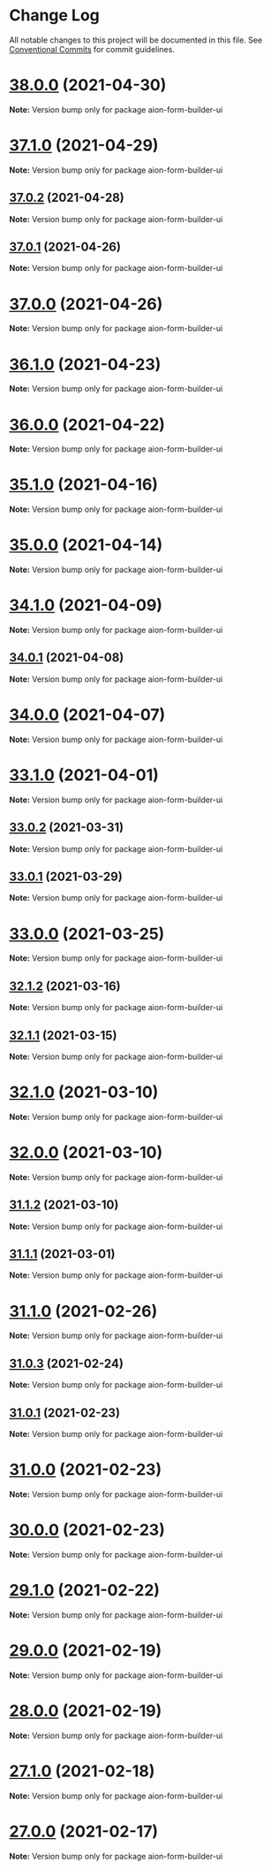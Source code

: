 # Change Log

All notable changes to this project will be documented in this file.
See [Conventional Commits](https://conventionalcommits.org) for commit guidelines.

# [38.0.0](https://bitbucket.org/pecteam/aion-ui-mono/compare/v37.1.0...v38.0.0) (2021-04-30)

**Note:** Version bump only for package aion-form-builder-ui





# [37.1.0](https://bitbucket.org/pecteam/aion-ui-mono/compare/v37.0.2...v37.1.0) (2021-04-29)

**Note:** Version bump only for package aion-form-builder-ui





## [37.0.2](https://bitbucket.org/pecteam/aion-ui-mono/compare/v37.0.1...v37.0.2) (2021-04-28)

**Note:** Version bump only for package aion-form-builder-ui





## [37.0.1](https://bitbucket.org/pecteam/aion-ui-mono/compare/v37.0.0...v37.0.1) (2021-04-26)

**Note:** Version bump only for package aion-form-builder-ui





# [37.0.0](https://bitbucket.org/pecteam/aion-ui-mono/compare/v36.1.0...v37.0.0) (2021-04-26)

**Note:** Version bump only for package aion-form-builder-ui





# [36.1.0](https://bitbucket.org/pecteam/aion-ui-mono/compare/v36.0.0...v36.1.0) (2021-04-23)

**Note:** Version bump only for package aion-form-builder-ui





# [36.0.0](https://bitbucket.org/pecteam/aion-ui-mono/compare/v35.1.0...v36.0.0) (2021-04-22)

**Note:** Version bump only for package aion-form-builder-ui





# [35.1.0](https://bitbucket.org/pecteam/aion-ui-mono/compare/v35.0.0...v35.1.0) (2021-04-16)

**Note:** Version bump only for package aion-form-builder-ui





# [35.0.0](https://bitbucket.org/pecteam/aion-ui-mono/compare/v34.1.0...v35.0.0) (2021-04-14)

**Note:** Version bump only for package aion-form-builder-ui





# [34.1.0](https://bitbucket.org/pecteam/aion-ui-mono/compare/v34.0.1...v34.1.0) (2021-04-09)

**Note:** Version bump only for package aion-form-builder-ui





## [34.0.1](https://bitbucket.org/pecteam/aion-ui-mono/compare/v34.0.0...v34.0.1) (2021-04-08)

**Note:** Version bump only for package aion-form-builder-ui





# [34.0.0](https://bitbucket.org/pecteam/aion-ui-mono/compare/v33.1.0...v34.0.0) (2021-04-07)

**Note:** Version bump only for package aion-form-builder-ui





# [33.1.0](https://bitbucket.org/pecteam/aion-ui-mono/compare/v33.0.2...v33.1.0) (2021-04-01)

**Note:** Version bump only for package aion-form-builder-ui





## [33.0.2](https://bitbucket.org/pecteam/aion-ui-mono/compare/v33.0.1...v33.0.2) (2021-03-31)

**Note:** Version bump only for package aion-form-builder-ui





## [33.0.1](https://bitbucket.org/pecteam/aion-ui-mono/compare/v33.0.0...v33.0.1) (2021-03-29)

**Note:** Version bump only for package aion-form-builder-ui





# [33.0.0](https://bitbucket.org/pecteam/aion-ui-mono/compare/v32.1.2...v33.0.0) (2021-03-25)

**Note:** Version bump only for package aion-form-builder-ui





## [32.1.2](https://bitbucket.org/pecteam/aion-ui-mono/compare/v32.1.1...v32.1.2) (2021-03-16)

**Note:** Version bump only for package aion-form-builder-ui





## [32.1.1](https://bitbucket.org/pecteam/aion-ui-mono/compare/v32.1.0...v32.1.1) (2021-03-15)

**Note:** Version bump only for package aion-form-builder-ui





# [32.1.0](https://bitbucket.org/pecteam/aion-ui-mono/compare/v32.0.0...v32.1.0) (2021-03-10)

**Note:** Version bump only for package aion-form-builder-ui





# [32.0.0](https://bitbucket.org/pecteam/aion-ui-mono/compare/v31.1.2...v32.0.0) (2021-03-10)

**Note:** Version bump only for package aion-form-builder-ui





## [31.1.2](https://bitbucket.org/pecteam/aion-ui-mono/compare/v31.1.1...v31.1.2) (2021-03-10)

**Note:** Version bump only for package aion-form-builder-ui





## [31.1.1](https://bitbucket.org/pecteam/aion-ui-mono/compare/v31.1.0...v31.1.1) (2021-03-01)

**Note:** Version bump only for package aion-form-builder-ui





# [31.1.0](https://bitbucket.org/pecteam/aion-ui-mono/compare/v31.0.5...v31.1.0) (2021-02-26)

**Note:** Version bump only for package aion-form-builder-ui





## [31.0.3](https://bitbucket.org/pecteam/aion-ui-mono/compare/v31.0.2...v31.0.3) (2021-02-24)

**Note:** Version bump only for package aion-form-builder-ui





## [31.0.1](https://bitbucket.org/pecteam/aion-ui-mono/compare/v31.0.0...v31.0.1) (2021-02-23)

**Note:** Version bump only for package aion-form-builder-ui





# [31.0.0](https://bitbucket.org/pecteam/aion-ui-mono/compare/v30.0.0...v31.0.0) (2021-02-23)

**Note:** Version bump only for package aion-form-builder-ui





# [30.0.0](https://bitbucket.org/pecteam/aion-ui-mono/compare/v29.1.0...v30.0.0) (2021-02-23)

**Note:** Version bump only for package aion-form-builder-ui





# [29.1.0](https://bitbucket.org/pecteam/aion-ui-mono/compare/v29.0.0...v29.1.0) (2021-02-22)

**Note:** Version bump only for package aion-form-builder-ui





# [29.0.0](https://bitbucket.org/pecteam/aion-ui-mono/compare/v28.0.0...v29.0.0) (2021-02-19)

**Note:** Version bump only for package aion-form-builder-ui





# [28.0.0](https://bitbucket.org/pecteam/aion-ui-mono/compare/v27.1.0...v28.0.0) (2021-02-19)

**Note:** Version bump only for package aion-form-builder-ui





# [27.1.0](https://bitbucket.org/pecteam/aion-ui-mono/compare/v27.0.0...v27.1.0) (2021-02-18)

**Note:** Version bump only for package aion-form-builder-ui





# [27.0.0](https://bitbucket.org/pecteam/aion-ui-mono/compare/v26.0.0...v27.0.0) (2021-02-17)

**Note:** Version bump only for package aion-form-builder-ui

